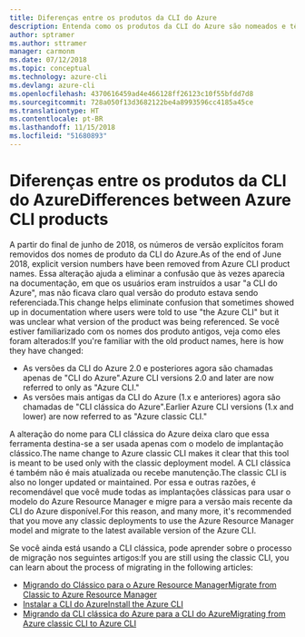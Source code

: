 ```yaml
---
title: Diferenças entre os produtos da CLI do Azure
description: Entenda como os produtos da CLI do Azure são nomeados e têm a versão controlada, e como atualizá-los.
author: sptramer
ms.author: sttramer
manager: carmonm
ms.date: 07/12/2018
ms.topic: conceptual
ms.technology: azure-cli
ms.devlang: azure-cli
ms.openlocfilehash: 4370616459ad4e466128ff26123c10f55bfdd7d8
ms.sourcegitcommit: 728a050f13d3682122be4a8993596cc4185a45ce
ms.translationtype: HT
ms.contentlocale: pt-BR
ms.lasthandoff: 11/15/2018
ms.locfileid: "51680893"
---
```

# <a name="differences-between-azure-cli-products"></a><span data-ttu-id="3f86c-103">Diferenças entre os produtos da CLI do Azure</span><span class="sxs-lookup"><span data-stu-id="3f86c-103">Differences between Azure CLI products</span></span>

<span data-ttu-id="3f86c-104">A partir do final de junho de 2018, os números de versão explícitos foram removidos dos nomes de produto da CLI do Azure.</span><span class="sxs-lookup"><span data-stu-id="3f86c-104">As of the end of June 2018, explicit version numbers have been removed from Azure CLI product names.</span></span> <span data-ttu-id="3f86c-105">Essa alteração ajuda a eliminar a confusão que às vezes aparecia na documentação, em que os usuários eram instruídos a usar "a CLI do Azure", mas não ficava claro qual versão do produto estava sendo referenciada.</span><span class="sxs-lookup"><span data-stu-id="3f86c-105">This change helps eliminate confusion that sometimes showed up in documentation where users were told to use "the Azure CLI" but it was unclear what version of the product was being referenced.</span></span> <span data-ttu-id="3f86c-106">Se você estiver familiarizado com os nomes dos produto antigos, veja como eles foram alterados:</span><span class="sxs-lookup"><span data-stu-id="3f86c-106">If you're familiar with the old product names, here is how they have changed:</span></span>

* <span data-ttu-id="3f86c-107">As versões da CLI do Azure 2.0 e posteriores agora são chamadas apenas de "CLI do Azure".</span><span class="sxs-lookup"><span data-stu-id="3f86c-107">Azure CLI versions 2.0 and later are now referred to only as "Azure CLI."</span></span>
* <span data-ttu-id="3f86c-108">As versões mais antigas da CLI do Azure (1.x e anteriores) agora são chamadas de "CLI clássica do Azure".</span><span class="sxs-lookup"><span data-stu-id="3f86c-108">Earlier Azure CLI versions (1.x and lower) are now referred to as "Azure classic CLI."</span></span>

<span data-ttu-id="3f86c-109">A alteração do nome para CLI clássica do Azure deixa claro que essa ferramenta destina-se a ser usada apenas com o modelo de implantação clássico.</span><span class="sxs-lookup"><span data-stu-id="3f86c-109">The name change to Azure classic CLI makes it clear that this tool is meant to be used only with the classic deployment model.</span></span> <span data-ttu-id="3f86c-110">A CLI clássica é também não é mais atualizada ou recebe manutenção.</span><span class="sxs-lookup"><span data-stu-id="3f86c-110">The classic CLI is also no longer updated or maintained.</span></span> <span data-ttu-id="3f86c-111">Por essa e outras razões, é recomendável que você mude todas as implantações clássicas para usar o modelo do Azure Resource Manager e migre para a versão mais recente da CLI do Azure disponível.</span><span class="sxs-lookup"><span data-stu-id="3f86c-111">For this reason, and many more, it's recommended that you move any classic deployments to use the Azure Resource Manager model and migrate to the latest available version of the Azure CLI.</span></span>

<span data-ttu-id="3f86c-112">Se você ainda está usando a CLI clássica, pode aprender sobre o processo de migração nos seguintes artigos:</span><span class="sxs-lookup"><span data-stu-id="3f86c-112">If you are still using the classic CLI, you can learn about the process of migrating in the following articles:</span></span>

* [<span data-ttu-id="3f86c-113">Migrando do Clássico para o Azure Resource Manager</span><span class="sxs-lookup"><span data-stu-id="3f86c-113">Migrate from Classic to Azure Resource Manager</span></span>](/azure/virtual-machines/linux/migration-classic-resource-manager-overview)
* [<span data-ttu-id="3f86c-114">Instalar a CLI do Azure</span><span class="sxs-lookup"><span data-stu-id="3f86c-114">Install the Azure CLI</span></span>](install-azure-cli.md)
* [<span data-ttu-id="3f86c-115">Migrando da CLI clássica do Azure para a CLI do Azure</span><span class="sxs-lookup"><span data-stu-id="3f86c-115">Migrating from Azure classic CLI to Azure CLI</span></span>](https://github.com/Azure/azure-cli/blob/dev/doc/classic_cli_migration.md)
